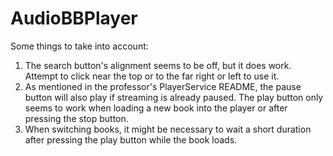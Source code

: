 # AudioBBPlayer
Some things to take into account:

1. The search button's alignment seems to be off, but it does work. Attempt to click near the top or to the far right or left to use it.
2. As mentioned in the professor's PlayerService README, the pause button will also play if streaming is already paused. The play button only seems to work when
loading a new book into the player or after pressing the stop button.
3. When switching books, it might be necessary to wait a short duration after pressing the play button while the book loads.
